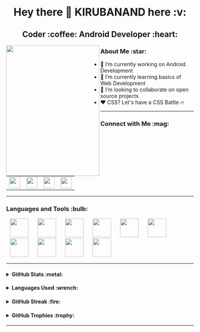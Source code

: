 <h1 align="center"> Hey there 👋 KIRUBANAND here :v: </h1>
<h2 align="center"> Coder :coffee: Android Developer :heart: </h2>

<img align="left" width="250" height="350" src="https://user-images.githubusercontent.com/76843281/105200067-705e8800-5b65-11eb-9cfc-bbb74fdb8987.png"/>

<h3> About Me :star: </h3>

- 🔭 I’m currently working on Android Development
- 🌱 I’m currently learning basics of Web Development
- 👯 I’m looking to collaborate on open source projects
- ❤️ CSS? Let's have a CSS Battle 🔥

<!-- - 💬 Ask me about anything. I'm happy to help -->
<!-- - :open_file_folder: Repository currently working on [NeoAlgo](https://github.com/kiruba-r11/NeoAlgo) as a part of [GSSoC'21](https://gssoc.girlscript.tech) -->


---

<h3> Connect with Me :mag: </h3> 

<table>
  <tr>
    <td>
      <a href="https://www.linkedin.com/in/kirubanand-r-2008271aa/"> 
        <img height="30" src="https://img.shields.io/badge/linkedin-blue.svg?&style=for-the-badge&logo=linkedin&logoColor=white"/> 
      </a> 
    </td>
    <td>
      <a href="https://github.com/kiruba-r11"> 
        <img height="30" src="https://img.shields.io/badge/Github-%23000000.svg?&style=for-the-badge&logo=github&logoColor=white"/> 
      </a>
    </td>
    <td>
      <a href="mailto:19cs121@psgitech.ac.in">
        <img height="30" src="https://img.shields.io/badge/gmail-c14438?&style=for-the-badge&logo=gmail&logoColor=white"> 
      </a>
    </td>
    <td>
      <a href="https://www.hackerrank.com/prdkiruba"> 
        <img height="30" src="https://img.shields.io/badge/-Hackerrank-2EC866?style=for-the-badge&logo=HackerRank&logoColor=white"/> 
      </a>
    </td>
  </tr>
</table>

---

<h3> Languages and Tools :bulb: </h3>
<p>
<img width="50" height="50" hspace="10" src="https://cdn.worldvectorlogo.com/logos/c.svg"/>
<img width="50" height="50" hspace="10" src="https://www.vectorlogo.zone/logos/kotlinlang/kotlinlang-icon.svg"/>
<img width="50" height="50" hspace="10" src="https://www.vectorlogo.zone/logos/git-scm/git-scm-icon.svg"/>
<img width="50" height="50" hspace="10" src="https://www.vectorlogo.zone/logos/github/github-icon.svg"/>
<img width="50" height="50" hspace="10" src="https://cdn.worldvectorlogo.com/logos/android.svg"/>
<img width="50" height="50" hspace="10" src="https://www.vectorlogo.zone/logos/java/java-icon.svg"/>
<img width="50" height="50" hspace="10" src="https://cdn.worldvectorlogo.com/logos/intellij-idea-1.svg"/>
<img width="50" height="50" hspace="10" src="https://cdn.worldvectorlogo.com/logos/c-2975.svg"/>
<img width="50" height="50" hspace="10" src="https://cdn.worldvectorlogo.com/logos/python-5.svg"/>
<img width="50" height="50" hspace="10" src="https://cdn.worldvectorlogo.com/logos/sublime-text.svg"/>
</p>

---

<h4> <details> <summary> GitHub Stats :metal: </summary> <p align="center"> <br> <br> <img src="https://komarev.com/ghpvc/?username=kiruba-r11&label=PROFILE+VIEWS&color=ff3d67"/> <br> <br> <img src="https://github-readme-stats.vercel.app/api?username=kiruba-r11&show_icons=true&theme=radical"/> </p> </details> </h4>

<h4> <details> <summary> Languages Used :wrench: </summary> <p align="center"> <br> <br> <img src="https://github-readme-stats.vercel.app/api/top-langs/?username=kiruba-r11&layout=compact&theme=radical"/> </details> </h4>

<h4> <details> <summary> GitHub Streak :fire: </summary> <p align="center"> <br> <br> <img src="https://github-readme-streak-stats.herokuapp.com/?user=kiruba-r11&theme=radical"/> </details> </h4>

<h4> <details> <summary> GitHub Trophies :trophy: </summary> <p align="center"> <br> <br> <img width=500 src="https://github-profile-trophy.vercel.app/?username=kiruba-r11&theme=monokai&column=3&margin-w=15&margin-h=15"/> </details> </h4>

---
